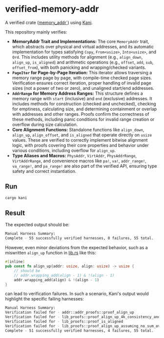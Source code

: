 # verified-memory-addr

A verified crate ([memory_addr`](https://github.com/arceos-org/axmm_crates/tree/main/memory_addr)) using [Kani](https://github.com/model-checking/kani).

This repository mainly verifies:

- **MemoryAddr Trait and Implementations:** The core `MemoryAddr` trait, which abstracts over physical and virtual addresses, and its automatic implementation for types satisfying `Copy`, `From<usize>`, `Into<usize>`, and `Ord`. This includes utility methods for alignment (e.g., `align_down`, `align_up`, `is_aligned`) and arithmetic operations (e.g., `offset`, `add`, `sub`, `offset_from`), with both panicking and wrapping/checked variants.
- **`PageIter` for Page-by-Page Iteration:** This iterator allows traversing a memory range page by page, with compile-time checked page sizes. Verification ensures correct iteration, proper handling of invalid page sizes (not a power of two or zero), and unaligned start/end addresses.
- **`AddrRange` for Memory Address Ranges:** This structure defines a memory range with `start` (inclusive) and `end` (exclusive) addresses. It includes methods for construction (checked and unchecked), checking for emptiness, calculating size, and determining containment or overlap with addresses and other ranges. Proofs confirm the correctness of these methods, including panic conditions for invalid range creation or overflow during size calculation.
- **Core Alignment Functions:** Standalone functions like `align_down`, `align_up`, `align_offset`, and `is_aligned` that operate directly on `usize` values. These are verified to correctly implement bitwise alignment logic, with proofs covering their core properties and behavior under various conditions, including overflow for `align_up`.
- **Type Aliases and Macros:** `PhysAddr`, `VirtAddr`, `PhysAddrRange`, `VirtAddrRange`, and convenience macros like `pa!`, `va!`, `addr_range!`, `va_range!`, and `pa_range!` are also part of the verified API, ensuring type safety and correct instantiation.

## Run

```bash
cargo kani
```

## Result

The expected output should be:

```bash
Manual Harness Summary:
Complete - 55 successfully verified harnesses, 0 failures, 55 total.
```

However, even minor deviations from the expected behavior, such as a miswritten `align_up` function in [lib.rs](./src/lib.rs) like this:

```rust
#[inline]
pub const fn align_up(addr: usize, align: usize) -> usize {
    // should be
    // addr.wrapping_add(align - 1) & !(align - 1)
    addr.wrapping_add(align) & !(align - 1)
}
```

can lead to verification failures. In such a scenario, Kani's output would highlight the specific failing harnesses:

```bash
Manual Harness Summary:
Verification failed for - addr::addr_proofs::proof_align_up
Verification failed for - lib_proofs::proof_align_up_4k_consistency_and_properties
Verification failed for - lib_proofs::proof_is_aligned
Verification failed for - lib_proofs::proof_align_up_assuming_no_sum_overflow
Complete - 51 successfully verified harnesses, 4 failures, 55 total.
```
